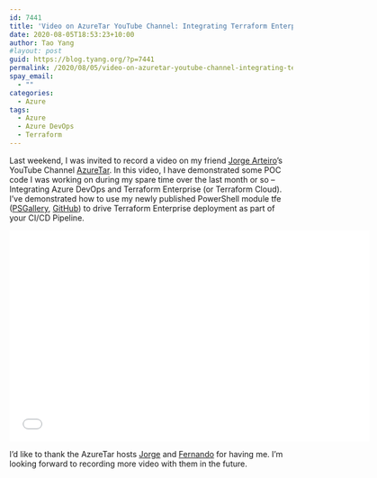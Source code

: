 ```yaml
---
id: 7441
title: 'Video on AzureTar YouTube Channel: Integrating Terraform Enterprise with CI/CD Pipeline'
date: 2020-08-05T18:53:23+10:00
author: Tao Yang
#layout: post
guid: https://blog.tyang.org/?p=7441
permalink: /2020/08/05/video-on-azuretar-youtube-channel-integrating-terraform-enterprise-with-ci-cd-pipeline/
spay_email:
  - ""
categories:
  - Azure
tags:
  - Azure
  - Azure DevOps
  - Terraform
---
```

Last weekend, I was invited to record a video on my friend <a href="https://twitter.com/JorgeArteiro">Jorge Arteiro</a>’s YouTube Channel <a href="https://www.youtube.com/channel/UC3FS96NUdoR3DwkaDwiLdRw">AzureTar</a>. In this video, I have demonstrated some POC code I was working on during my spare time over the last month or so – Integrating Azure DevOps and Terraform Enterprise (or Terraform Cloud). I’ve demonstrated how to use my newly published PowerShell module tfe (<a href="https://www.powershellgallery.com/packages/tfe/">PSGallery</a>, <a href="https://github.com/tyconsulting/TerraformEnterprise-PS">GitHub</a>) to drive Terraform Enterprise deployment as part of your CI/CD Pipeline.

<iframe src="//www.youtube.com/embed/kC5ikBNjf-4&t=5s" height="375" width="640" allowfullscreen="" frameborder="0"></iframe>

I’d like to thank the AzureTar hosts <a href="https://twitter.com/JorgeArteiro">Jorge</a> and <a href="https://twitter.com/FernandoRolnik">Fernando</a> for having me. I’m looking forward to recording more video with them in the future.